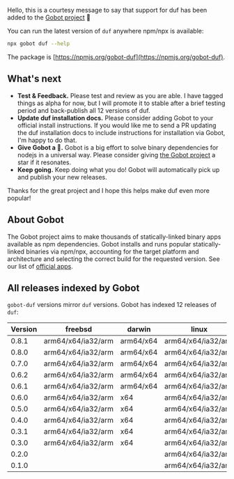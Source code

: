 Hello, this is a courtesy message to say that support for duf has been added to the [Gobot project](https://www.npmjs.com/package/gobot) 🎸

You can run the latest version of `duf` anywhere npm/npx is available:

```bash
npx gobot duf --help
```

The package is [https://npmjs.org/gobot-duf](https://npmjs.org/gobot-duf).

## What's next

- **Test & Feedback.** Please test and review as you are able. I have tagged things as alpha for now, but I will promote it to stable after a brief testing period and back-publish all 12 versions of duf.
- **Update duf installation docs.** Please consider adding Gobot to your official install instructions. If you would like me to send a PR updating the duf installation docs to include instructions for installation via Gobot, I'm happy to do that.
- **Give Gobot a 💫.** Gobot is a big effort to solve binary dependencies for nodejs in a universal way. Please consider giving [the Gobot project](https://github.com/benallfree/gobot) a star if it resonates.
- **Keep going.** Keep doing what you do! Gobot will automatically pick up and publish your new releases.

Thanks for the great project and I hope this helps make duf even more popular!

## About Gobot

The Gobot project aims to make thousands of statically-linked binary apps available as npm dependencies. Gobot installs and runs popular statically-linked binaries via npm/npx, accounting for the target platform and architecture and selecting the correct build for the requested version. See our list of [official apps](https://www.npmjs.com/package/gobot#official-gobot-apps).

## All releases indexed by Gobot

`gobot-duf` versions mirror `duf` versions. Gobot has indexed 12 releases of `duf`:

| Version | freebsd            | darwin    | linux              | win32    |
| ------- | ------------------ | --------- | ------------------ | -------- |
| 0.8.1   | arm64/x64/ia32/arm | arm64/x64 | arm64/x64/ia32/arm | x64/ia32 |
| 0.8.0   | arm64/x64/ia32/arm | arm64/x64 | arm64/x64/ia32/arm | x64/ia32 |
| 0.7.0   | arm64/x64/ia32/arm | arm64/x64 | arm64/x64/ia32/arm | x64/ia32 |
| 0.6.2   | arm64/x64/ia32/arm | arm64/x64 | arm64/x64/ia32/arm | x64/ia32 |
| 0.6.1   | arm64/x64/ia32/arm | arm64/x64 | arm64/x64/ia32/arm | x64/ia32 |
| 0.6.0   | arm64/x64/ia32/arm | x64       | arm64/x64/ia32/arm | x64/ia32 |
| 0.5.0   | arm64/x64/ia32/arm | x64       | arm64/x64/ia32/arm | x64/ia32 |
| 0.4.0   | arm64/x64/ia32/arm | x64       | arm64/x64/ia32/arm | x64/ia32 |
| 0.3.1   | arm64/x64/ia32/arm | x64       | arm64/x64/ia32/arm |          |
| 0.3.0   | arm64/x64/ia32/arm | x64       | arm64/x64/ia32/arm |          |
| 0.2.0   |                    |           | arm64/x64/ia32/arm |          |
| 0.1.0   |                    |           | arm64/x64/ia32/arm |          |
